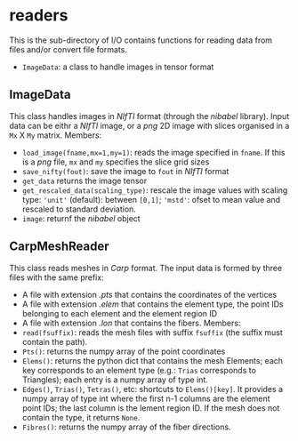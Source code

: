# readers

This is the sub-directory of I/O contains functions for reading data from files and/or convert file formats.

* `ImageData`: a class to handle images in tensor format


## ImageData

This class handles images in *NIfTI* format (through the *nibabel* library). 
Input data can be eithr a *NIfTI* image, or a *png*
2D image with slices organised in a `Mx` X `My` matrix.
Members:
* `load_image(fname,mx=1,my=1)`: reads the image specified in `fname`. If this is a *png* file, `mx` and `my` specifies the slice grid sizes
* `save_nifty(fout)`: save the image to `fout` in *NIfTI* format
* `get_data` returns the image tensor
* `get_rescaled_data(scaling_type)`: rescale the image values with scaling type: `'unit'` (default): between `[0,1]`; `'mstd'`: ofset to mean value and rescaled to standard deviation.
* `image`: returnf the *nibabel* object

## CarpMeshReader
This class reads meshes in *Carp* format. The input data is formed by three files with the same prefix:
* A file with extension *.pts* that contains the coordinates of the vertices
* A file with extension *.elem* that contains the element type, the point IDs belonging to each element and the element region ID
* A file with extension *.lon* that contains the fibers.
Members:
* `read(fsuffix)`: reads the mesh files with suffix `fsuffix` (the suffix must contain the path).
* `Pts()`: returns the numpy array of the point coordinates
* `Elems()`: returns the python dict that contains the mesh Elements; each key corresponds to an element type (e.g.: `Trias` corresponds to Triangles); each entry is a numpy array of type int.
* `Edges()`, `Trias()`, `Tetras()`, etc: shortcuts to `Elems()[key]`. It provides a numpy array of type int where the first n-1 columns are the element point IDs; the last column is the lement region ID. If the mesh does not contain the type, it returns `None`.
* `Fibres()`: returns the numpy array of the fiber directions. 
